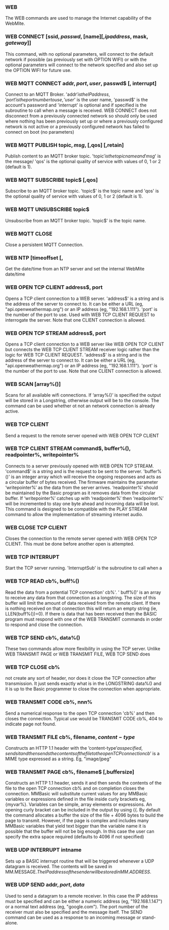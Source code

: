 

### WEB

 The WEB commands are used to manage the Internet capability of the WebMite.

### WEB CONNECT [ssid$, passwd$, [name$] [,ipaddress$, mask$, gateway$]]

 This command, with no optional parameters, will connect to the default network if possible (as previously set with OPTION WIFI) or with the optional parameters will connect to the network specified and also set up the OPTION WIFI for future use.

### WEB MQTT CONNECT addr$, port, user$, passwd$ [, interrupt]

 Connect to an MQTT Broker. 'addr$' is the IP address, 'port' is the port number to use, 'user$' is the user name, 'passwd$' is the account's password and 'interrupt' is optional and if specified is the subroutine to call when a message is received. WEB CONNECT does not disconnect from a previously connected network so should only be used where nothing has been previously set up or where a previously configured network is not active or a previously configured network has failed to connect on boot (no parameters)

### WEB MQTT PUBLISH topic$, msg$, [,qos] [,retain]

 Publish content to an MQTT broker topic. 'topic$' is the topic name and 'msg$' is the message/ 'qos' is the optional quality of service with values of 0, 1 or 2 (default is 1).

### WEB MQTT SUBSCRIBE topic$ [,qos]

 Subscribe to an MQTT broker topic. 'topic$' is the topic name and 'qos' is the optional quality of service with values of 0, 1 or 2 (default is 1).

### WEB MQTT UNSUBSCRIBE topic$

 Unsubscribe from an MQTT broker topic. 'topic$' is the topic name.

### WEB MQTT CLOSE

 Close a persistent MQTT Connection.

### WEB NTP [timeoffset [,

 Get the date/time from an NTP server and set the internal WebMite date/time

### WEB OPEN TCP CLIENT address$, port

 Opens a TCP client connection to a WEB server. 'address$' is a string and is the address of the server to connect to. It can be either a URL (eg, "api.openweathermap.org") or an IP address (eg, "192.168.1.111"). 'port' is the number of the port to use. Used with WEB TCP CLIENT REQUEST to interrogate the server. Note that one CLIENT connection is allowed.

### WEB OPEN TCP STREAM address$, port

 Opens a TCP client connection to a WEB server like WEB OPEN TCP CLIENT but connects the WEB TCP CLIENT STREAM receiver logic rather than the logic for WEB TCP CLIENT REQUEST. 'address$' is a string and is the address of the server to connect to. It can be either a URL (eg, "api.openweathermap.org") or an IP address (eg, "192.168.1.111"). 'port' is the number of the port to use. Note that one CLIENT connection is allowed.

### WEB SCAN [array%()]

 Scans for all available wifi connections. If ‘array%()’ is specified the output will be stored in a Longstring, otherwise output will be to the console. The command can be used whether ot not an network connection is already active.

### WEB TCP CLIENT

 Send a request to the remote server opened with WEB OPEN TCP CLIENT

### WEB TCP CLIENT STREAM command$, buffer%(), readpointer%, writepointer%

 Connects to a server previously opened with WEB OPEN TCP STREAM. 'command$' is a string and is the request to be sent to the server. 'buffer%()' is an integer array which will receive the ongoing responses and acts as a circular buffer of bytes received. The firmware maintains the parameter ‘writepointer%’ as the data from the server arrives. ‘readpointer%’ should be maintained by the Basic program as it removes data from the circular buffer. If ‘writepointer%’ catches up with ‘readpointer%’ then ‘readpointer%’ will be incremented to stay one byte ahead and incoming data will be lost. This command is designed to be compatible with the PLAY STREAM command to allow the implementation of streaming internet audio.

### WEB CLOSE TCP CLIENT

 Closes the connection to the remote server opened with WEB OPEN TCP CLIENT. This must be done before another open is attempted.

### WEB TCP INTERRUPT

 Start the TCP server running. 'InterruptSub' is the subroutine to call when a

### WEB TCP READ cb%, buff%()

 Read the data from a potential TCP connection' cb%'. ' buff%()' is an array to receive any data from that connection as a longstring. The size of this buffer will limit the amount of data received from the remote client. If there is nothing received on that connection this will return an empty string (ie, LLEN(buff%())=0). If there is data that has been received then the BASIC program must respond with one of the WEB TRANSMIT commands in order to respond and close the connection.

### WEB TCP SEND cb%, data%()

 These two commands allow more flexibility in using the TCP server. Unlike WEB TRANSMIT PAGE or WEB TRANSMIT FILE, WEB TCP SEND does

### WEB TCP CLOSE cb%

 not create any sort of header, nor does it close the TCP connection after transmission. It just sends exactly what is in the LONGSTRING data%() and it is up to the Basic programmer to close the connection when appropriate.

### WEB TRANSMIT CODE cb%, nnn%

 Send a numerical response to the open TCP connection 'cb%' and then closes the connection. Typical use would be TRANSMIT CODE cb%, 404 to indicate page not found.

### WEB TRANSMIT FILE cb%, filename$, content-type$

 Constructs an HTTP 1.1 header with the ’content-type$’ as specified, sends it and then sends the contents of the file to the open TCP connection cb% and on completion, closes the connection. ’content-type$’ is a MIME type expressed as a string. Eg, "image/jpeg"

### WEB TRANSMIT PAGE cb%, filename$ [,buffersize]

 Constructs an HTTP 1.1 header, sends it and then sends the contents of the file to the open TCP connection cb% and on completion closes the connection. MMBasic will substitute current values for any MMBasic variables or expressions defined in the file inside curly brackets eg, {myvar%}. Variables can be simple, array elements or expressions. An opening curly bracket can be included in the output by using {{. By default the command allocates a buffer the size of the file + 4096 bytes to build the page to transmit. However, if the page is complex and includes many MMBasic variables that yield text bigger than the variable name it is possible that the buffer will not be big enough. In this case the user can specify the extra space required (defaults to 4096 if not specified)

### WEB UDP INTERRUPT intname

 Sets up a BASIC interrupt routine that will be triggered whenever a UDP datagram is received. The contents will be saved in MM.MESSAGE$. The IP address of the sender will be stored in MM.ADDRESS$.

### WEB UDP SEND addr$, port, data$

 Used to send a datagram to a remote receiver. In this case the IP address must be specified and can be either a numeric address (eg, "192.168.1.147") or a normal text address (eg, "google.com"). The port number of the receiver must also be specified and the message itself. The SEND command can be used as a response to an incoming message or stand-alone.